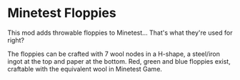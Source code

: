 # Minetest Floppies
This mod adds throwable floppies to Minetest... That's what they're used for right?

The floppies can be crafted with 7 wool nodes in a H-shape, a steel/iron ingot at the top and paper at the bottom. Red, green and blue floppies exist, craftable with the equivalent wool in Minetest Game.
